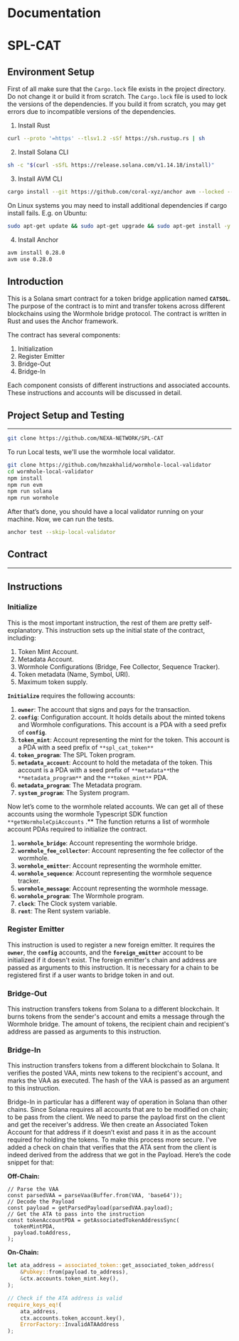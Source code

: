 # Documentation

# SPL-CAT

## **Environment Setup**

First of all make sure that the `Cargo.lock` file exists in the project directory. Do not change it or build it from scratch. The `Cargo.lock` file is used to lock the versions of the dependencies. If you build it from scratch, you may get errors due to incompatible versions of the dependencies.

1. Install Rust

```bash
curl --proto '=https' --tlsv1.2 -sSf https://sh.rustup.rs | sh
```

2. Install Solana CLI

```bash
sh -c "$(curl -sSfL https://release.solana.com/v1.14.18/install)"
```

3. Install AVM CLI

```bash
cargo install --git https://github.com/coral-xyz/anchor avm --locked --force
```

On Linux systems you may need to install additional dependencies if cargo install fails. E.g. on Ubuntu:

```bash
sudo apt-get update && sudo apt-get upgrade && sudo apt-get install -y pkg-config build-essential libudev-dev libssl-dev
```

4. Install Anchor
  
```bash
avm install 0.28.0
avm use 0.28.0
```

## **Introduction**

This is a Solana smart contract for a token bridge application named **`CATSOL`**. The purpose of the contract is to mint and transfer tokens across different blockchains using the Wormhole bridge protocol. The contract is written in Rust and uses the Anchor framework.

The contract has several components:

1. Initialization
2. Register Emitter
3. Bridge-Out
4. Bridge-In

Each component consists of different instructions and associated accounts. These instructions and accounts will be discussed in detail.

## **Project Setup and Testing**

---

```bash
git clone https://github.com/NEXA-NETWORK/SPL-CAT
```

To run Local tests, we'll use the wormhole local validator.

```bash
git clone https://github.com/hmzakhalid/wormhole-local-validator
cd wormhole-local-validator
npm install
npm run evm
npm run solana
npm run wormhole
```

After that’s done, you should have a local validator running on your machine. Now, we can run the tests.

```bash
anchor test --skip-local-validator
```

## Contract

---

## **Instructions**

### **Initialize**

This is the most important instruction, the rest of them are pretty self-explanatory. This instruction sets up the initial state of the contract, including:

1. Token Mint Account.
2. Metadata Account.
3. Wormhole Configurations (Bridge, Fee Collector, Sequence Tracker).
4. Token metadata (Name, Symbol, URI).
5. Maximum token supply.

**`Initialize`** requires the following accounts:

1. **`owner`**: The account that signs and pays for the transaction.
2. **`config`**: Configuration account. It holds details about the minted tokens and Wormhole configurations. This account is a PDA with a seed prefix of **`config`**.
3. **`token_mint`**: Account representing the mint for the token. This account is a PDA with a seed prefix of `**spl_cat_token**`
4. **`token_program`**: The SPL Token program.
5. **`metadata_account`**: Account to hold the metadata of the token. This account is a PDA with a seed prefix of `**metadata**`the `**metadata_program**` and the `**token_mint**` PDA.
6. **`metadata_program`**: The Metadata program.
7. **`system_program`**: The System program.

Now let’s come to the wormhole related accounts. We can get all of these accounts using the wormhole Typescript SDK function `**getWormholeCpiAccounts` .** The function returns a list of wormhole account PDAs required to initialize the contract.

1. **`wormhole_bridge`**: Account representing the wormhole bridge.
2. **`wormhole_fee_collector`**: Account representing the fee collector of the wormhole.
3. **`wormhole_emitter`**: Account representing the wormhole emitter.
4. **`wormhole_sequence`**: Account representing the wormhole sequence tracker.
5. **`wormhole_message`**: Account representing the wormhole message.
6. **`wormhole_program`**: The Wormhole program.
7. **`clock`**: The Clock system variable.
8. **`rent`**: The Rent system variable.

### **Register Emitter**

This instruction is used to register a new foreign emitter. It requires the **`owner`**, the **`config`** accounts, and the **`foreign_emitter`** account to be initialized if it doesn't exist. The foreign emitter's chain and address are passed as arguments to this instruction. It is necessary for a chain to be registered first if a user wants to bridge token in and out.

### **Bridge-Out**

This instruction transfers tokens from Solana to a different blockchain. It burns tokens from the sender's account and emits a message through the Wormhole bridge. The amount of tokens, the recipient chain and recipient's address are passed as arguments to this instruction.

### **Bridge-In**

This instruction transfers tokens from a different blockchain to Solana. It verifies the posted VAA, mints new tokens to the recipient's account, and marks the VAA as executed. The hash of the VAA is passed as an argument to this instruction.

Bridge-In in particular has a different way of operation in Solana than other chains. Since Solana requires all accounts that are to be modified on chain; to be pass from the client. We need to parse the payload first on the client and get the receiver's address. We then create an Associated Token Account for that address if it doesn’t exist and pass it in as the account required for holding the tokens. To make this process more secure. I’ve added a check on chain that verifies that the ATA sent from the client is indeed derived from the address that we got in the Payload. 
Here’s the code snippet for that:

**Off-Chain:**

```tsx
// Parse the VAA
const parsedVAA = parseVaa(Buffer.from(VAA, 'base64'));
// Decode the Payload
const payload = getParsedPayload(parsedVAA.payload);
// Get the ATA to pass into the instruction
const tokenAccountPDA = getAssociatedTokenAddressSync(
  tokenMintPDA,
  payload.toAddress,
);
```

**On-Chain:**

```rust
let ata_address = associated_token::get_associated_token_address(
    &Pubkey::from(payload.to_address),
    &ctx.accounts.token_mint.key(),
);

// Check if the ATA address is valid
require_keys_eq!(
    ata_address,
    ctx.accounts.token_account.key(),
    ErrorFactory::InvalidATAAddress
);
```